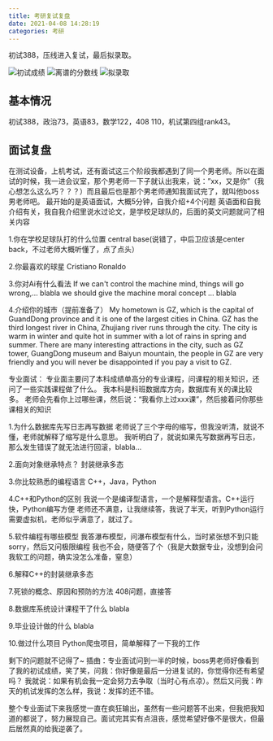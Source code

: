 ```yaml
---
title: 考研复试复盘
date: 2021-04-08 14:28:19
categories: 考研
---
```


初试388，压线进入复试，最后拟录取。
<!--more-->
![初试成绩](https://cdn.jsdelivr.net/gh/Johnny-Yh/ImageHosting/img/210409-2.jpg)
![离谱的分数线](https://cdn.jsdelivr.net/gh/Johnny-Yh/ImageHosting/img/210409-3.jpg)
![拟录取](https://cdn.jsdelivr.net/gh/Johnny-Yh/ImageHosting/img/210409-1.jpg)
## 基本情况
初试388，政治73，英语83，数学122，408 110，机试第四组rank43。
## 面试复盘
在测试设备，上机考试，还有面试这三个阶段我都遇到了同一个男老师。所以在面试的时候，我一进会议室，那个男老师一下子就认出我来，说：”xx，又是你”（我心想怎么这么巧？？？）而且最后也是那个男老师通知我面试完了，就叫他boss男老师吧。
最开始的是英语面试，大概5分钟，自我介绍+4个问题
英语面和自我介绍有关，我自我介绍里说水过论文，是学校足球队的，后面的英文问题就问了相关内容

1.你在学校足球队打的什么位置 
central base(说错了，中后卫应该是center back，不过老师大概听懂了，点了点头）

2.你最喜欢的球星
Cristiano Ronaldo

3.你对Ai有什么看法
If we can't control the machine mind, things will go wrong,… blabla
we should give the machine moral concept … blabla

4.介绍你的城市（提前准备了）
My hometown is GZ, which is the capital of GuandDong province and it is one of the largest cities in China. GZ has the third longest river in China, Zhujiang river runs through the city. The city is warm in winter and quite hot in summer with a lot of rains in spring and summer. There are many interesting attractions in the city, such as GZ tower, GuangDong museum and Baiyun mountain, the people in GZ are very friendly and you will never be disappointed if you pay a visit to GZ.

专业面试：
专业面主要问了本科成绩单高分的专业课程，问课程的相关知识，还问了一些实践课程做了什么。
我本科是科班数据库方向，数据库有关的课比较多。
老师会先看你上过哪些课，然后说：“我看你上过xxx课”，然后接着问你那些课相关的知识

1.为什么数据库先写日志再写数据 
老师说了三个字母的缩写，但我没听清，就说不懂，老师就解释了缩写是什么意思。
我听明白了，就说如果先写数据再写日志，那么发生错误了就无法进行回滚，blabla…

2.面向对象继承特点？
封装继承多态

3.你比较熟悉的编程语言
C++，Java，Python

4.C++和Python的区别
我说一个是编译型语言，一个是解释型语言。C++运行快，Python编写方便
老师还不满意，让我继续答，我说了半天，听到Python运行需要虚拟机，老师似乎满意了，就过了。

5.软件编程有哪些模型
我答瀑布模型，问瀑布模型有什么，当时紧张想不到只能sorry，然后又问极限编程
我也不会，随便答了个（我是大数据专业，没想到会问我软工的问题，确实没怎么准备，窒息）

6.解释C++的封装继承多态

7.死锁的概念、原因和预防的方法
408问题，直接答

8.数据库系统设计课程干了什么
blabla

9.毕业设计做的什么
blabla

10.做过什么项目
Python爬虫项目，简单解释了一下我的工作

剩下的问题就不记得了~
插曲：专业面试问到一半的时候，boss男老师好像看到了我的初试成绩，笑了笑，问我：你好像是最后一分进复试的，你觉得你还有希望吗？ 我就说：如果有机会我一定会努力去争取（当时心有点凉）。然后又问我：昨天的机试发挥的怎么样，我说：发挥的还不错。

整个专业面试下来我感觉一直在疯狂输出，虽然有一些问题答不出来，但我把我知道的都说了，努力展现自己。面试完其实有点沮丧，感觉希望好像不是很大，但最后居然真的给我逆袭了。